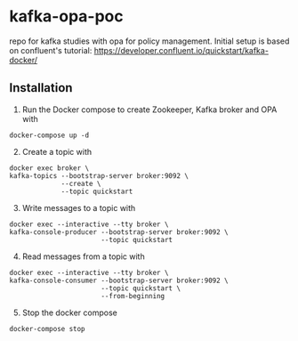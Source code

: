 # kafka-opa-poc
repo for kafka studies with opa for policy management. Initial setup is based on confluent's tutorial: https://developer.confluent.io/quickstart/kafka-docker/

## Installation
1. Run the Docker compose to create Zookeeper, Kafka broker and OPA with 
```
docker-compose up -d
```
2. Create a topic with
```
docker exec broker \
kafka-topics --bootstrap-server broker:9092 \
             --create \
             --topic quickstart
```
3. Write messages to a topic with
```
docker exec --interactive --tty broker \
kafka-console-producer --bootstrap-server broker:9092 \
                       --topic quickstart
```
4. Read messages from a topic with
```
docker exec --interactive --tty broker \
kafka-console-consumer --bootstrap-server broker:9092 \
                       --topic quickstart \
                       --from-beginning
```
5. Stop the docker compose
```
docker-compose stop
```